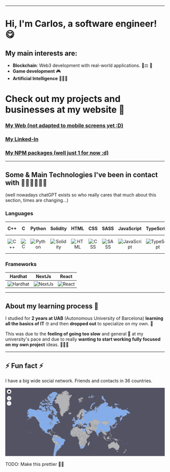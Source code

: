 <hr/>

# Hi, I'm Carlos, a software engineer! 😋

## My main interests are:

- **Blockchain**: Web3 development with real-world applications. 🔑⚖️ 💸
- **Game development** 🎮
- **Artificial Intelligence** 🦾🤖🧠

# Check out my projects and businesses at my website 👔

### [My Web (not adapted to mobile screens yet :D)](https://personal-web-site-web-dev-next-js.vercel.app/)
### [My Linked-In](https://www.linkedin.com/in/carlos-alegre-urquiz%C3%BA-0b19701b3/)
### [My NPM packages (well just 1 for now :d)](https://www.npmjs.com/~carlosalegre?activeTab=packages)

<hr>

## Some & Main Technologies I've been in contact with 👨‍💻👨‍💻👨‍💻

(well nowadays chatGPT exists so who really cares that much about this section, times are changing...)

### Languages

|  C++  |   C   | Python | Solidity | HTML | CSS | SASS | JavaScript | TypeScript |  R  | MySQL | Linux Bash | Assembly x86 |
|:-----:|:-----:|:------:|:--------:|:----:|:---:|:----:|:----------:|:----------:|:---:|:---:|:----------:|:------------:|
| ![C++](https://isocpp.org/files/img/cpp_logo.png) | ![C](https://upload.wikimedia.org/wikipedia/commons/thumb/3/35/The_C_Programming_Language_logo.svg/240px-The_C_Programming_Language_logo.svg.png) | ![Python](https://s3.dualstack.us-east-2.amazonaws.com/pythondotorg-assets/media/community/logos/python-logo-only.png) | ![Solidity](https://upload.wikimedia.org/wikipedia/commons/thumb/9/98/Solidity_logo.svg/386px-Solidity_logo.svg.png) | ![HTML](https://upload.wikimedia.org/wikipedia/commons/thumb/6/61/HTML5_logo_and_wordmark.svg/120px-HTML5_logo_and_wordmark.svg.png) | ![CSS](https://upload.wikimedia.org/wikipedia/commons/thumb/d/d5/CSS3_logo_and_wordmark.svg/120px-CSS3_logo_and_wordmark.svg.png) | ![SASS](https://sass-lang.com/assets/img/logos/logo-b6e1ef6e.svg) | ![JavaScript](https://upload.wikimedia.org/wikipedia/commons/thumb/6/6a/JavaScript-logo.png/600px-JavaScript-logo.png?20120221235433) | ![TypeScript](https://upload.wikimedia.org/wikipedia/commons/thumb/f/f5/Typescript.svg/64px-Typescript.svg.png) | ![R](https://upload.wikimedia.org/wikipedia/commons/thumb/1/1b/R_logo.svg/121px-R_logo.svg.png) | ![SQL](https://imgs.search.brave.com/E6sb6lNKdztmObeNOOdJmLm9_FtMyuaDvEOSa8l_qm4/rs:fit:474:225:1/g:ce/aHR0cHM6Ly90c2Uz/Lm1tLmJpbmcubmV0/L3RoP2lkPU9JUC40/Zm4wVWMyb05qdHZM/R2JTMHFYTC1BSGFI/YSZwaWQ9QXBp) | ![Linux Bash](https://upload.wikimedia.org/wikipedia/commons/thumb/8/82/Gnu-bash-logo.svg/120px-Gnu-bash-logo.svg.png) | ![Assembly x86](https://imgs.search.brave.com/KTqj6Aj1gOOJ_EcLWaA35f4puyMAdSmc7G_4Lw4hx8o/rs:fit:225:225:1/g:ce/aHR0cHM6Ly90c2Ux/Lm1tLmJpbmcubmV0/L3RoP2lkPU9JUC5a/WFlTTzZscEI0d0h0/UHBwSVJ0MFpRQUFB/QSZwaWQ9QXBp) |

### Frameworks

|  Hardhat  | NextJs | React |
|:--------:|:------:|:-----:|
| <img src="https://imgs.search.brave.com/TFGcwpjpb3JuEc8izBEfjSm85MI8aaHsOggYUkq8Mq8/rs:fit:432:225:1/g:ce/aHR0cHM6Ly90c2U0/Lm1tLmJpbmcubmV0/L3RoP2lkPU9JUC4t/c0tFRWR0TXF0ckNr/Z1ZJUlp3SjJnQUFB/QSZwaWQ9QXBp" width="50" alt="Hardhat"> | <img src="https://upload.wikimedia.org/wikipedia/commons/thumb/4/41/Next.js_Logotype_Light_Background.svg/120px-Next.js_Logotype_Light_Background.svg.png" width="25" alt="NextJs"> | <img src="https://upload.wikimedia.org/wikipedia/commons/thumb/a/a7/React-icon.svg/120px-React-icon.svg.png" width="25" alt="React"> |


<hr/>

## About my learning process 📝
I studied for **2 years at UAB** (Autonomous University of Barcelona) **learning all the basics of IT** 🤓 and then **dropped out** to specialize on my own. 🧐

This was due to the **feeling of going too slow** and general 🤭 at my university's pace and due to really **wanting to start working fully focused on my own project** ideas. 🚀🤓🚀

<hr/>

## ⚡ Fun fact ⚡

I have a big wide social network. Friends and contacts in 36 countries.

![map showing the countries with people I have some relation with](./PeopleIKnow.png)

TODO: Make this prettier 🙆‍♂️

<!--
**CarlosAlegreUr/CarlosAlegreUr** is a ✨ _special_ ✨ repository because its `README.md` (this file) appears on your GitHub profile.

Here are some ideas to get you started:

- 🔭 I’m currently working on ...
- 🌱 I’m currently learning ...
- 👯 I’m looking to collaborate on ...
- 🤔 I’m looking for help with ...
- 💬 Ask me about ...
- 📫 How to reach me: ...
- 😄 Pronouns: ...
- ⚡ Fun fact: ...
-->
